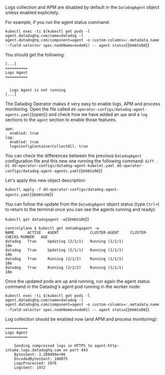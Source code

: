 Logs collection and APM are disabled by default in the `DatadogAgent` object unless enabled explicitely.

For example, if you run the agent status command:

`kubectl exec -ti $(kubectl get pods -l agent.datadoghq.com/name=datadog -l agent.datadoghq.com/component=agent -o custom-columns=:.metadata.name --field-selector spec.nodeName=node01) -- agent status`{{execute}}

You should get the following:

```
[...]
==========
Logs Agent
==========


  Logs Agent is not running
[...]
```

The Datadog Operator makes it very easy to enable logs, APM and process monitoring. Open the file called `dd-operator-configs/datadog-agent-agents.yaml`{{open}} and check how we have added an `apm` and a `log` sections to the `agent` section to enable those features.

```
apm:
  enabled: true
log:
  enabled: true
  logsConfigContainerCollectAll: true
```

You can check the differences between the previous `DatadogAgent` configuration file and this new one running the following command: `diff -U1 dd-operator-configs/datadog-agent-kubelet.yaml dd-operator-configs/datadog-agent-agents.yaml`{{execute}}

Let's apply this new object description:

`kubectl apply -f dd-operator-configs/datadog-agent-agents.yaml`{{execute}}

You can follow the update from the `DatadogAgent` object status (type `Ctrl+C` to return to the terminal once you can see the agents running and ready):

`kubectl get datadogagent -w`{{execute}}

```
controlplane $ kubectl get datadogagent -w
NAME      ACTIVE   AGENT              CLUSTER-AGENT     CLUSTER-CHECKS-RUNNER   AGE
datadog   True     Updating (2/1/1)   Running (1/1/1)                           18m
datadog   True     Updating (2/1/1)   Running (1/1/1)                           18m
datadog   True     Running (2/1/2)    Running (1/1/1)                           18m
datadog   True     Running (2/2/2)    Running (1/1/1)                           18m
```

Once the updated pods are up and running, run again the agent status command in the Datadog's agent pod running in the worker node:

`kubectl exec -ti $(kubectl get pods -l agent.datadoghq.com/name=datadog -l agent.datadoghq.com/component=agent -o custom-columns=:.metadata.name --field-selector spec.nodeName=node01) -- agent status`{{execute}}

Log collection should be enabled now (and APM and process monitoring):

```
==========
Logs Agent
==========

    Sending compressed logs in HTTPS to agent-http-intake.logs.datadoghq.com on port 443
    BytesSent: 3.289499e+06
    EncodedBytesSent: 100075
    LogsProcessed: 1976
    LogsSent: 1972
```
